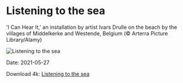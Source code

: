 # Listening to the sea

'I Can Hear It,' an installation by artist Ivars Drulle on the beach by the villages of Middelkerke and Westende, Belgium (© Arterra Picture Library/Alamy)

![Listening to the sea](https://bing.com/th?id=OHR.ICanHearIt_EN-US7945824197_UHD.jpg&rf=LaDigue_UHD.jpg&pid=hp&w=1024&h=576)

Date: 2021-05-27

Download 4k: [Listening to the sea](https://bing.com/th?id=OHR.ICanHearIt_EN-US7945824197_UHD.jpg&rf=LaDigue_UHD.jpg&pid=hp&w=3840&h=2160)

